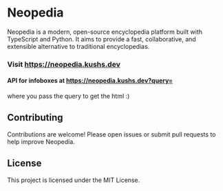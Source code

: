 # Neopedia

Neopedia is a modern, open-source encyclopedia platform built with TypeScript and Python. It aims to provide a fast, collaborative, and extensible alternative to traditional encyclopedias.

### Visit https://neopedia.kushs.dev

#### API for infoboxes at https://neopedia.kushs.dev?query=
where you pass the query to get the html :)
## Contributing

Contributions are welcome! Please open issues or submit pull requests to help improve Neopedia.

## License

This project is licensed under the MIT License.
